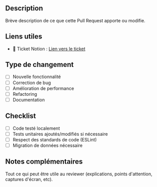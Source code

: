 ## Description

Brève description de ce que cette Pull Request apporte ou modifie.

## Liens utiles

- 📝 Ticket Notion : [Lien vers le ticket](https://www.notion.so/...)

## Type de changement

- [ ] Nouvelle fonctionnalité
- [ ] Correction de bug
- [ ] Amélioration de performance
- [ ] Refactoring
- [ ] Documentation

## Checklist

- [ ] Code testé localement
- [ ] Tests unitaires ajoutés/modifiés si nécessaire
- [ ] Respect des standards de code (ESLint)
- [ ] Migration de données nécessaire

## Notes complémentaires

Tout ce qui peut être utile au reviewer (explications, points d'attention, captures d'écran, etc).

